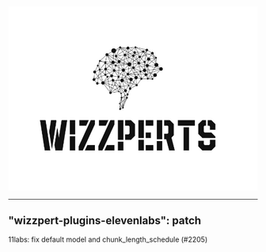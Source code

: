 ![Wizzpert Logo](wizzpert-plugins/assets/logo.png)

---
"wizzpert-plugins-elevenlabs": patch
---

11labs: fix default model and chunk_length_schedule (#2205)

